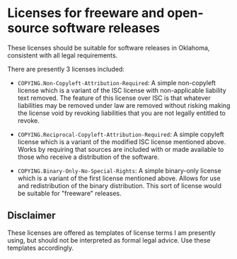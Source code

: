 # Licenses for freeware and open-source software releases

These licenses should be suitable for software releases in Oklahoma, consistent with all
legal requirements.

There are presently 3 licenses included:

* `COPYING.Non-Copyleft-Attribution-Required`: A simple non-copyleft license which is a
  variant of the ISC license with non-applicable liability text removed.  The feature of
  this license over ISC is that whatever liabilities may be removed under law are removed
  without risking making the license void by revoking liabilities that you are not legally
  entitled to revoke.

* `COPYING.Reciprocal-Copyleft-Attribution-Required`: A simple copyleft license which is
  a variant of the modified ISC license mentioned above.  Works by requiring that sources
  are included with or made available to those who receive a distribution of the software.

* `COPYING.Binary-Only-No-Special-Rights`: A simple binary-only license which is a variant
  of the first license mentioned above.  Allows for use and redistribution of the binary
  distribution.  This sort of license would be suitable for "freeware" releases.

## Disclaimer

These licenses are offered as templates of license terms I am presently using, but should
not be interpreted as formal legal advice.  Use these templates accordingly.

